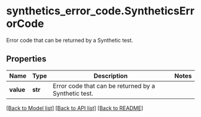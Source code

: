 # synthetics_error_code.SyntheticsErrorCode

Error code that can be returned by a Synthetic test.
## Properties
Name | Type | Description | Notes
------------ | ------------- | ------------- | -------------
**value** | **str** | Error code that can be returned by a Synthetic test. | 

[[Back to Model list]](README.md#documentation-for-models) [[Back to API list]](README.md#documentation-for-api-endpoints) [[Back to README]](README.md)



